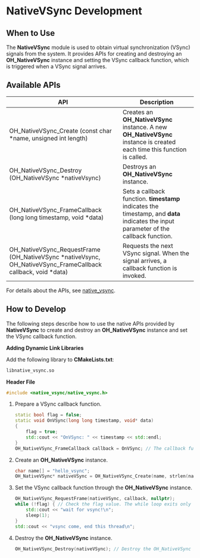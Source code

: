 # NativeVSync Development

## When to Use

The **NativeVSync** module is used to obtain virtual synchronization (VSync) signals from the system. It provides APIs for creating and destroying an **OH_NativeVSync** instance and setting the VSync callback function, which is triggered when a VSync signal arrives.

## Available APIs

| API| Description| 
| -------- | -------- |
| OH_NativeVSync_Create (const char \*name, unsigned int length) | Creates an **OH_NativeVSync** instance. A new **OH_NativeVSync** instance is created each time this function is called.| 
| OH_NativeVSync_Destroy (OH_NativeVSync \*nativeVsync) | Destroys an **OH_NativeVSync** instance.| 
| OH_NativeVSync_FrameCallback (long long timestamp, void \*data) | Sets a callback function. **timestamp** indicates the timestamp, and **data** indicates the input parameter of the callback function.| 
| OH_NativeVSync_RequestFrame (OH_NativeVSync \*nativeVsync, OH_NativeVSync_FrameCallback callback, void \*data) | Requests the next VSync signal. When the signal arrives, a callback function is invoked.| 

For details about the APIs, see [native_vsync](../reference/native-apis/_native_vsync.md).

## How to Develop

The following steps describe how to use the native APIs provided by **NativeVSync** to create and destroy an **OH_NativeVSync** instance and set the VSync callback function.

**Adding Dynamic Link Libraries**

Add the following library to **CMakeLists.txt**:
```txt
libnative_vsync.so
```

**Header File**
```c++
#include <native_vsync/native_vsync.h>
```

1. Prepare a VSync callback function.
    ```c++
    static bool flag = false;
    static void OnVSync(long long timestamp, void* data)
    {
        flag = true;
        std::cout << "OnVSync: " << timestamp << std::endl;
    }
    OH_NativeVSync_FrameCallback callback = OnVSync; // The callback function must be of the OH_NativeVSync_FrameCallback type.
     ```
2. Create an **OH_NativeVSync** instance.
    ```c++
    char name[] = "hello_vsync";
    OH_NativeVSync* nativeVSync = OH_NativeVSync_Create(name, strlen(name));
     ```

3. Set the VSync callback function through the **OH_NativeVSync** instance.
    ```c++
    OH_NativeVSync_RequestFrame(nativeVSync, callback, nullptr);
    while (!flag) { // Check the flag value. The while loop exits only after the VSync callback function is executed, indicating that a VSync signal is received.
        std::cout << "wait for vsync!\n";
        sleep(1);
    }
    std::cout << "vsync come, end this thread\n";
    ```

4. Destroy the **OH_NativeVSync** instance.
    ```c++
    OH_NativeVSync_Destroy(nativeVSync); // Destroy the OH_NativeVSync instance when the application does not need to receive VSync signals.
    ```
